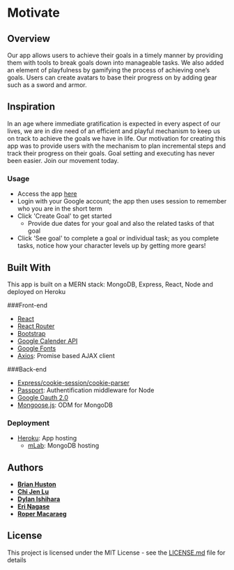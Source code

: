 # Motivate

## Overview
Our app allows users to achieve their goals in a timely manner by providing them with tools to break goals down into manageable tasks. We also added an element of playfulness by gamifying the process of achieving one’s goals. Users can create avatars to base their progress on by adding gear such as a sword and armor. 

## Inspiration
In an age where immediate gratification is expected in every aspect of our lives, we are in dire need of an efficient and playful mechanism to keep us on track to achieve the goals we have in life. Our motivation for creating this app was to provide users with the mechanism to plan incremental steps and track their progress on their goals. Goal setting and executing has never been easier. Join our movement today.  

### Usage
* Access the app [here](https://goalie-teamgb.herokuapp.com/)
* Login with your Google account; the app then uses session to remember who you are in the short term
* Click 'Create Goal' to get started
  * Provide due dates for your goal and also the related tasks of that goal
* Click 'See goal' to complete a goal or individual task; as you complete tasks, notice how your character levels up by getting more gears! 

## Built With

This app is built on a MERN stack: MongoDB, Express, React, Node and deployed on Heroku

###Front-end
* [React](https://reactjs.org/)
* [React Router](https://reacttraining.com/react-router/)
* [Bootstrap](http://getbootstrap.com/docs/3.3/)
* [Google Calender API](https://developers.google.com/google-apps/calendar/)
* [Google Fonts](https://fonts.google.com/)
* [Axios](https://github.com/axios/axios): Promise based AJAX client

###Back-end
* [Express/cookie-session/cookie-parser](https://expressjs.com/)
* [Passport](http://www.passportjs.org/): Authentification middleware for Node
* [Google Oauth 2.0](https://developers.google.com/identity/protocols/OAuth2)
* [Mongoose.js](http://mongoosejs.com/): ODM for MongoDB

### Deployment
* [Heroku](https://www.heroku.com/): App hosting
  * [mLab](https://elements.heroku.com/addons/mongolab): MongoDB hosting

## Authors

* [**Brian Huston**](https://briandhus.github.io/Portfolio/) 
* [**Chi Jen Lu**](chijenlu.com) 
* [**Dylan Ishihara**](https://dylanishihara.com/) 
* [**Eri Nagase**](https://nagaseri.github.io/Responsive-Portfolio/) 
* [**Roper Macaraeg**](http://www.ropermacaraeg.com/) 

## License

This project is licensed under the MIT License - see the [LICENSE.md](LICENSE.md) file for details

